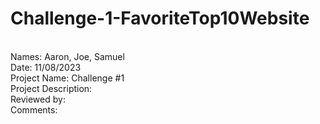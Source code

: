 # Challenge-1-FavoriteTop10Website 
<br>
Names: Aaron, Joe, Samuel 
<br>
Date: 11/08/2023 
<br>
Project Name: Challenge #1 
<br>
Project Description:
<br>
Reviewed by:
<br>
Comments:

